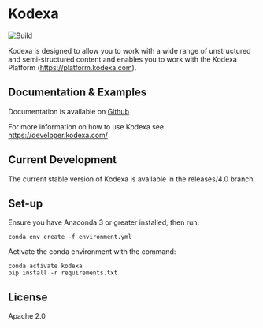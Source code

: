 # Kodexa

![Build](https://github.com/kodexa-ai/kodexa/workflows/Python%20Package%20Using%20Anaconda/badge.svg)


Kodexa is designed to allow you to work with a wide range of unstructured and semi-structured content and enables you to work with the Kodexa Platform (https://platform.kodexa.com).

## Documentation & Examples

Documentation is available on [Github](https://python.kodexa.com)

For more information on how to use Kodexa see https://developer.kodexa.com/

## Current Development

The current stable version of Kodexa is available in the releases/4.0 branch.

## Set-up

Ensure you have Anaconda 3 or greater installed, then run:

    conda env create -f environment.yml 

Activate the conda environment with the command:

    conda activate kodexa
    pip install -r requirements.txt

## License

Apache 2.0
